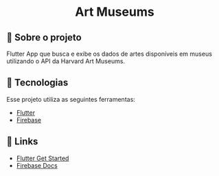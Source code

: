 <h1 align="center">Art Museums</h1>


## :pushpin: Sobre o projeto
Flutter App que busca e exibe os dados de artes disponíveis em museus utilizando o API da Harvard Art Museums.


## 🚀 Tecnologias

Esse projeto utiliza as seguintes ferramentas:

- [Flutter](https://flutter.dev/)
- [Firebase](https://firebase.google.com/)


## 🔗 Links 

- [Flutter Get Started](https://flutter.dev/docs/get-started/codelab)
- [Firebase Docs](https://firebase.google.com/docs/)
